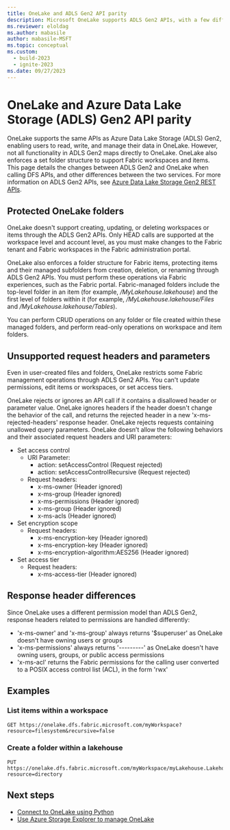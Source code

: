 ```yaml
---
title: OneLake and ADLS Gen2 API parity
description: Microsoft OneLake supports ADLS Gen2 APIs, with a few differences.
ms.reviewer: eloldag
ms.author: mabasile
author: mabasile-MSFT
ms.topic: conceptual
ms.custom:
  - build-2023
  - ignite-2023
ms.date: 09/27/2023
---
```


# OneLake and Azure Data Lake Storage (ADLS) Gen2 API parity

OneLake supports the same APIs as Azure Data Lake Storage (ADLS) Gen2, enabling users to read, write, and manage their data in OneLake. However, not all functionality in ADLS Gen2 maps directly to OneLake. OneLake also enforces a set folder structure to support Fabric workspaces and items. This page details the changes between ADLS Gen2 and OneLake when calling DFS APIs, and other differences between the two services. For more information on ADLS Gen2 APIs, see [Azure Data Lake Storage Gen2 REST APIs](/rest/api/storageservices/data-lake-storage-gen2).

## Protected OneLake folders

OneLake doesn't support creating, updating, or deleting workspaces or items through the ADLS Gen2 APIs. Only HEAD calls are supported at the workspace level and account level, as you must make changes to the Fabric tenant and Fabric workspaces in the Fabric administration portal.

OneLake also enforces a folder structure for Fabric items, protecting items and their managed subfolders from creation, deletion, or renaming through ADLS Gen2 APIs. You must perform these operations via Fabric experiences, such as the Fabric portal. Fabric-managed folders include the top-level folder in an item (for example, */MyLakehouse.lakehouse*) and the first level of folders within it (for example, */MyLakehouse.lakehouse/Files* and */MyLakehouse.lakehouse/Tables*).

You can perform CRUD operations on any folder or file created within these managed folders, and perform read-only operations on workspace and item folders.

## Unsupported request headers and parameters

Even in user-created files and folders, OneLake restricts some Fabric management operations through ADLS Gen2 APIs. You can't update permissions, edit items or workspaces, or set access tiers.

OneLake rejects or ignores an API call if it contains a disallowed header or parameter value. OneLake ignores headers if the header doesn't change the behavior of the call, and returns the rejected header in a new 'x-ms-rejected-headers' response header. OneLake rejects requests containing unallowed query parameters. OneLake doesn’t allow the following behaviors and their associated request headers and URI parameters:

- Set access control
  - URI Parameter:
    - action: setAccessControl (Request rejected)
    - action: setAccessControlRecursive (Request rejected)
  - Request headers:
    - x-ms-owner (Header ignored)
    - x-ms-group (Header ignored)
    - x-ms-permissions (Header ignored)
    - x-ms-group (Header ignored)
    - x-ms-acls (Header ignored)
- Set encryption scope
  - Request headers:
    - x-ms-encryption-key (Header ignored)
    - x-ms-encryption-key (Header ignored)
    - x-ms-encryption-algorithm:AES256 (Header ignored)
- Set access tier
  - Request headers:
    - x-ms-access-tier (Header ignored)

## Response header differences

Since OneLake uses a different permission model than ADLS Gen2, response headers related to permissions are handled differently:

- 'x-ms-owner' and 'x-ms-group' always returns '$superuser' as OneLake doesn't have owning users or groups
- 'x-ms-permissions' always returns '---------' as OneLake doesn't have owning users, groups, or public access permissions
- 'x-ms-acl' returns the Fabric permissions for the calling user converted to a POSIX access control list (ACL), in the form 'rwx'

## Examples

### List items within a workspace

```http
GET https://onelake.dfs.fabric.microsoft.com/myWorkspace?resource=filesystem&recursive=false
```

### Create a folder within a lakehouse

```http
PUT https://onelake.dfs.fabric.microsoft.com/myWorkspace/myLakehouse.Lakehouse/Files/newFolder/?resource=directory
```

## Next steps

- [Connect to OneLake using Python](onelake-access-python.md)
- [Use Azure Storage Explorer to manage OneLake](onelake-azure-storage-explorer.md)
